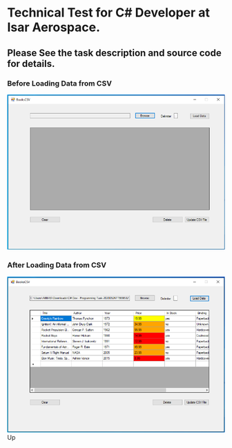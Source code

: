 # Technical Test for C# Developer at Isar Aerospace.

## Please See the task description and source code for details.

### Before Loading Data from CSV
![](./Before_Loading_Data.png)

### After Loading Data from CSV
![](./After_Loading_Data.png)Up
